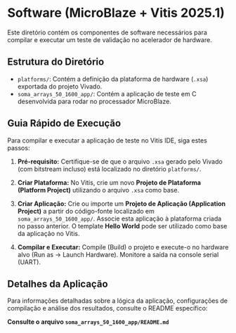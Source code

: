 # Software (MicroBlaze + Vitis 2025.1)

Este diretório contém os componentes de software necessários para compilar e executar um teste de validação no acelerador de hardware.

## Estrutura do Diretório

- `platforms/`: Contém a definição da plataforma de hardware (`.xsa`) exportada do projeto Vivado.
- `soma_arrays_50_1600_app/`: Contém a aplicação de teste em C desenvolvida para rodar no processador MicroBlaze.

## Guia Rápido de Execução

Para compilar e executar a aplicação de teste no Vitis IDE, siga estes passos:

1.  **Pré-requisito:** Certifique-se de que o arquivo `.xsa` gerado pelo Vivado (com bitstream incluso) está localizado no diretório `platforms/`.

2.  **Criar Plataforma:** No Vitis, crie um novo **Projeto de Plataforma (Platform Project)** utilizando o arquivo `.xsa` como base.

3.  **Criar Aplicação:** Crie ou importe um **Projeto de Aplicação (Application Project)** a partir do código-fonte localizado em `soma_arrays_50_1600_app/`. Associe esta aplicação à plataforma criada no passo anterior. O template **Hello World** pode ser utilizado como base da aplicação no Vitis.

4.  **Compilar e Executar:** Compile (Build) o projeto e execute-o no hardware alvo (Run as -> Launch Hardware). Monitore a saída na console serial (UART).

## Detalhes da Aplicação

Para informações detalhadas sobre a lógica da aplicação, configurações de compilação e análise dos resultados, consulte o README específico:

**Consulte o arquivo `soma_arrays_50_1600_app/README.md`**